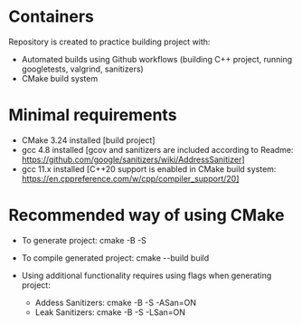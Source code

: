 # Containers
Repository is created to practice building project with:
 - Automated builds using Github workflows (building C++ project, running googletests, valgrind, sanitizers)
 - CMake build system

# Minimal requirements
 - CMake 3.24 installed [build project]
 - gcc 4.8 installed [gcov and sanitizers are included according to Readme: https://github.com/google/sanitizers/wiki/AddressSanitizer]
 - gcc 11.x installed [C++20 support is enabled in CMake build system: https://en.cppreference.com/w/cpp/compiler_support/20]

# Recommended way of using CMake
 - To generate project: cmake -B <build-dir> -S <project-dir>
 - To compile generated project: cmake --build build
 
 - Using additional functionality requires using flags when generating project:
   - Addess Sanitizers: cmake -B <build-dir> -S <project-dir> -ASan=ON
   - Leak Sanitizers: cmake -B <build-dir> -S <project-dir> -LSan=ON
